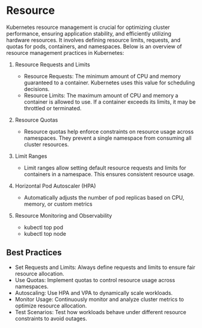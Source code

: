 # Resource 

Kubernetes resource management is crucial for optimizing cluster performance, ensuring application stability, and efficiently utilizing hardware resources. It involves defining resource limits, requests, and quotas for pods, containers, and namespaces. Below is an overview of resource management practices in Kubernetes:




1. Resource Requests and Limits
   - Resource Requests: The minimum amount of CPU and memory guaranteed to a container. Kubernetes uses this value for scheduling decisions.
   - Resource Limits: The maximum amount of CPU and memory a container is allowed to use. If a container exceeds its limits, it may be throttled or terminated.



2. Resource Quotas
   - Resource quotas help enforce constraints on resource usage across namespaces. They prevent a single namespace from consuming all cluster resources.



3. Limit Ranges 
   - Limit ranges allow setting default resource requests and limits for containers in a namespace. This ensures consistent resource usage.


4. Horizontal Pod Autoscaler (HPA)
   - Automatically adjusts the number of pod replicas based on CPU, memory, or custom metrics


5. Resource Monitoring and Observability
   - kubectl top pod
   - kubectl top node




## Best Practices
* Set Requests and Limits: Always define requests and limits to ensure fair resource allocation.
* Use Quotas: Implement quotas to control resource usage across namespaces.
* Autoscaling: Use HPA and VPA to dynamically scale workloads.
* Monitor Usage: Continuously monitor and analyze cluster metrics to optimize resource allocation.
* Test Scenarios: Test how workloads behave under different resource constraints to avoid outages.